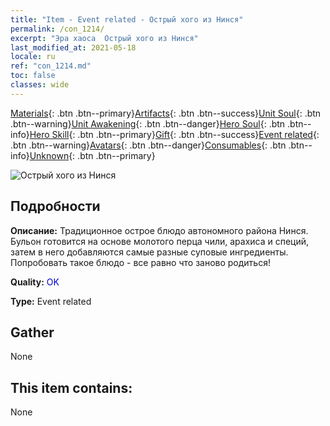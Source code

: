 ```yaml
---
title: "Item - Event related - Острый хого из Нинся"
permalink: /con_1214/
excerpt: "Эра хаоса  Острый хого из Нинся"
last_modified_at: 2021-05-18
locale: ru
ref: "con_1214.md"
toc: false
classes: wide
---
```

 [Materials](/ItemsRU/){: .btn .btn--primary}[Artifacts](/ItemsRU/Artifacts/){: .btn .btn--success}[Unit Soul](/ItemsRU/UnitSoul/){: .btn .btn--warning}[Unit Awakening](/ItemsRU/UnitAwakening/){: .btn .btn--danger}[Hero Soul](/ItemsRU/HeroSoul/){: .btn .btn--info}[Hero Skill](/ItemsRU/HeroSkill/){: .btn .btn--primary}[Gift](/ItemsRU/Gift/){: .btn .btn--success}[Event related](/ItemsRU/Events/){: .btn .btn--warning}[Avatars](/ItemsRU/Avatars/){: .btn .btn--danger}[Consumables](/ItemsRU/Consumables/){: .btn .btn--info}[Unknown](/ItemsRU/Unknown/){: .btn .btn--primary}

 ![Острый хого из Нинся](/images/t/i_81522221.png)

## Подробности
 **Описание:** Традиционное острое блюдо автономного района Нинся. Бульон готовится на основе молотого перца чили, арахиса и специй, затем в него добавляются самые разные суповые ингредиенты. Попробовать такое блюдо - все равно что заново родиться!

 **Quality:** <span style="color: #0000CD">OK</span>

 **Type:** Event related

## Gather

  None

## This item contains:

  None

